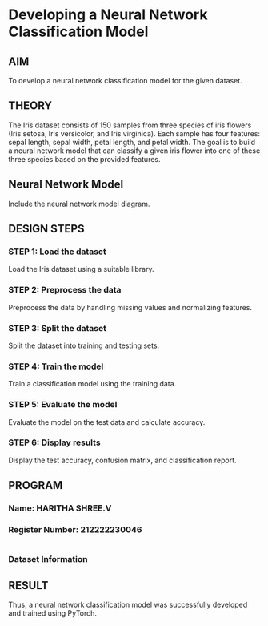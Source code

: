 # Developing a Neural Network Classification Model

## AIM
To develop a neural network classification model for the given dataset.

## THEORY
The Iris dataset consists of 150 samples from three species of iris flowers (Iris setosa, Iris versicolor, and Iris virginica). Each sample has four features: sepal length, sepal width, petal length, and petal width. The goal is to build a neural network model that can classify a given iris flower into one of these three species based on the provided features.

## Neural Network Model
Include the neural network model diagram.

## DESIGN STEPS
### STEP 1: Load the dataset
Load the Iris dataset using a suitable library.

### STEP 2: Preprocess the data
Preprocess the data by handling missing values and normalizing features.

### STEP 3: Split the dataset
Split the dataset into training and testing sets.

### STEP 4: Train the model
Train a classification model using the training data.

### STEP 5:  Evaluate the model
Evaluate the model on the test data and calculate accuracy.

### STEP 6: Display results
Display the test accuracy, confusion matrix, and classification report.

## PROGRAM

### Name: HARITHA SHREE.V

### Register Number: 212222230046

```python

```

### Dataset Information
## RESULT

Thus, a neural network classification model was successfully developed and trained using PyTorch.

